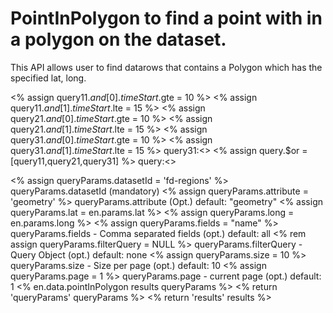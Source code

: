 # PointInPolygon to find a point with in a polygon on the dataset.

This API allows user to find datarows that contains a Polygon which has the specified lat, long.


<% assign query11.$and[0].timeStart.$gte = 10 %>
<% assign query11.$and[1].timeStart.$lte = 15 %>
<% assign query21.$and[0].timeStart.$gte = 10 %>
<% assign query21.$and[1].timeStart.$lte = 15 %>
<% assign query31.$and[0].timeStart.$gte = 10 %>
<% assign query31.$and[1].timeStart.$lte = 15 %>
query31:<<query31>>
<% assign query.$or = [query11,query21,query31] %>
query:<<query>>

<% assign queryParams.datasetId = 'fd-regions' %>    queryParams.datasetId  (mandatory)
<% assign queryParams.attribute = 'geometry' %>        queryParams.attribute  (Opt.) default: "geometry"
<% assign queryParams.lat = en.params.lat %>
<% assign queryParams.long = en.params.long %>
<% assign queryParams.fields = "name" %>     queryParams.fields - Comma separated fields (opt.) default: all
<% rem assign queryParams.filterQuery = NULL %>     queryParams.filterQuery - Query Object (opt.) default: none
<% assign queryParams.size = 10 %>     queryParams.size - Size per page (opt.) default: 10
<% assign queryParams.page = 1 %>     queryParams.page - current page (opt.) default: 1
<% en.data.pointInPolygon results queryParams %>
<% return 'queryParams' queryParams %>
<% return 'results' results %>


